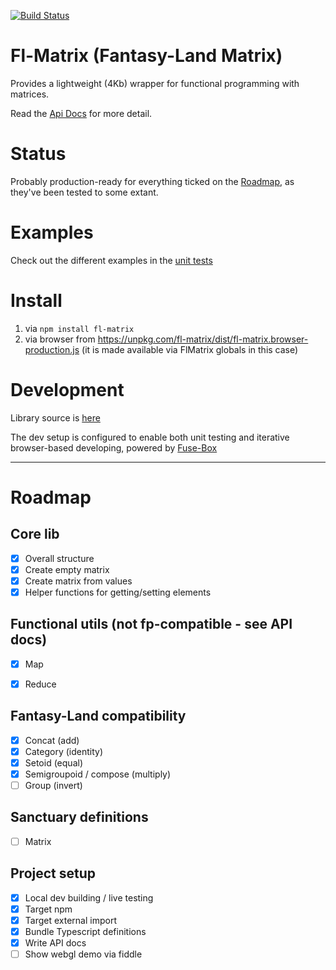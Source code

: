 [![Build Status](https://travis-ci.org/dakom/fl-matrix.svg?branch=master)](https://travis-ci.org/dakom/fl-matrix)

# Fl-Matrix (Fantasy-Land Matrix)

Provides a lightweight (4Kb) wrapper for functional programming with matrices.

Read the [Api Docs](docs/API.md) for more detail.

# Status

Probably production-ready for everything ticked on the [Roadmap](#Roadmap), as they've been tested to some extant.

# Examples

Check out the different examples in the [unit tests](src/tests/unit)

# Install

1. via `npm install fl-matrix`
2. via browser from https://unpkg.com/fl-matrix/dist/fl-matrix.browser-production.js (it is made available via FlMatrix globals in this case)

# Development

Library source is [here](src/lib)

The dev setup is configured to enable both unit testing and iterative browser-based developing, powered by [Fuse-Box](http://fuse-box.org/)

----

# Roadmap

## Core lib

- [x] Overall structure
- [x] Create empty matrix
- [x] Create matrix from values
- [x] Helper functions for getting/setting elements

## Functional utils (not fp-compatible - see API docs)
- [x] Map
- [x] Reduce


## Fantasy-Land compatibility

- [x] Concat (add)
- [x] Category (identity)
- [x] Setoid (equal)
- [x] Semigroupoid / compose (multiply)
- [ ] Group (invert)

## Sanctuary definitions

- [ ] Matrix

## Project setup

- [x] Local dev building / live testing
- [x] Target npm
- [x] Target external import
- [x] Bundle Typescript definitions
- [x] Write API docs
- [ ] Show webgl demo via fiddle